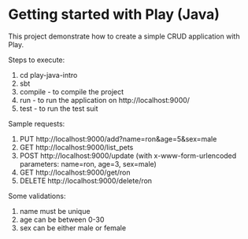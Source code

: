 # Getting started with Play (Java)

This project demonstrate how to create a simple CRUD application with Play.

Steps to execute:
1. cd play-java-intro
2. sbt
3. compile - to compile the project
4. run - to run the application on http://localhost:9000/
5. test - to run the test suit

Sample requests:
1. PUT      http://localhost:9000/add?name=ron&age=5&sex=male
2. GET      http://localhost:9000/list_pets
3. POST     http://localhost:9000/update (with x-www-form-urlencoded parameters: name=ron, age=3, sex=male)
4. GET      http://localhost:9000/get/ron
5. DELETE   http://localhost:9000/delete/ron

Some validations:
1. name must be unique
2. age can be between 0-30
3. sex can be either male or female
